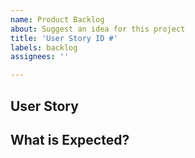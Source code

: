 ```yaml
---
name: Product Backlog
about: Suggest an idea for this project
title: 'User Story ID #'
labels: backlog
assignees: ''

---
```


## User Story
**<Insert Story Here>**

## What is Expected?
